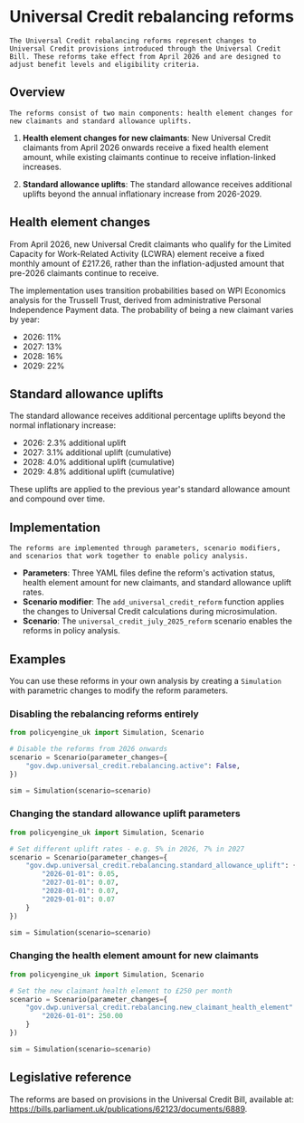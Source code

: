 # Universal Credit rebalancing reforms

```{note}
The Universal Credit rebalancing reforms represent changes to Universal Credit provisions introduced through the Universal Credit Bill. These reforms take effect from April 2026 and are designed to adjust benefit levels and eligibility criteria.
```

## Overview

```{important}
The reforms consist of two main components: health element changes for new claimants and standard allowance uplifts.
```

1. **Health element changes for new claimants**: New Universal Credit claimants from April 2026 onwards receive a fixed health element amount, while existing claimants continue to receive inflation-linked increases.

2. **Standard allowance uplifts**: The standard allowance receives additional uplifts beyond the annual inflationary increase from 2026-2029.

## Health element changes

From April 2026, new Universal Credit claimants who qualify for the Limited Capacity for Work-Related Activity (LCWRA) element receive a fixed monthly amount of £217.26, rather than the inflation-adjusted amount that pre-2026 claimants continue to receive.

The implementation uses transition probabilities based on WPI Economics analysis for the Trussell Trust, derived from administrative Personal Independence Payment data. The probability of being a new claimant varies by year:

- 2026: 11%
- 2027: 13%
- 2028: 16%
- 2029: 22%

## Standard allowance uplifts

The standard allowance receives additional percentage uplifts beyond the normal inflationary increase:

- 2026: 2.3% additional uplift
- 2027: 3.1% additional uplift (cumulative)
- 2028: 4.0% additional uplift (cumulative)
- 2029: 4.8% additional uplift (cumulative)

These uplifts are applied to the previous year's standard allowance amount and compound over time.

## Implementation

```{tip}
The reforms are implemented through parameters, scenario modifiers, and scenarios that work together to enable policy analysis.
```

- **Parameters**: Three YAML files define the reform's activation status, health element amount for new claimants, and standard allowance uplift rates.
- **Scenario modifier**: The `add_universal_credit_reform` function applies the changes to Universal Credit calculations during microsimulation.
- **Scenario**: The `universal_credit_july_2025_reform` scenario enables the reforms in policy analysis.

## Examples

You can use these reforms in your own analysis by creating a `Simulation` with parametric changes to modify the reform parameters.

### Disabling the rebalancing reforms entirely

```python
from policyengine_uk import Simulation, Scenario

# Disable the reforms from 2026 onwards
scenario = Scenario(parameter_changes={
    "gov.dwp.universal_credit.rebalancing.active": False,
})

sim = Simulation(scenario=scenario)
```

### Changing the standard allowance uplift parameters

```python
from policyengine_uk import Simulation, Scenario

# Set different uplift rates - e.g. 5% in 2026, 7% in 2027
scenario = Scenario(parameter_changes={
    "gov.dwp.universal_credit.rebalancing.standard_allowance_uplift": {
        "2026-01-01": 0.05,
        "2027-01-01": 0.07,
        "2028-01-01": 0.07,
        "2029-01-01": 0.07
    }
})

sim = Simulation(scenario=scenario)
```

### Changing the health element amount for new claimants

```python
from policyengine_uk import Simulation, Scenario

# Set the new claimant health element to £250 per month
scenario = Scenario(parameter_changes={
    "gov.dwp.universal_credit.rebalancing.new_claimant_health_element": {
        "2026-01-01": 250.00
    }
})

sim = Simulation(scenario=scenario)
```

## Legislative reference

The reforms are based on provisions in the Universal Credit Bill, available at: https://bills.parliament.uk/publications/62123/documents/6889.